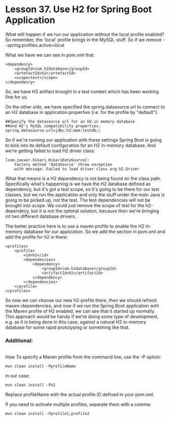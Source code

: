 # Lesson 37. Use H2 for Spring Boot Application 

What will happen if we run our application without the local profile enabled?  
So remember, the 'local' profile brings in the MySQL stuff.
So if we remove --spring.profiles.active=local

What we have we can see in pom.xml that:

    <dependency>
        <groupId>com.h2database</groupId>
    	<artefactId>h2</artefactId>
	    <scope>test</scope>
    </dependency>

So, we have H2 artifact brought in a test context
which has been working fine for us.

On the other side, we have specified the spring.datasource.url
to connect to an H2 database in application.properties
(i.e. for the profile by "default"):

    ##Specify the datasource url for an H2-in memory database
    ##and H2's MySQL compatibility properties:
    spring.datasource.url=jdbc:h2:mem:testdb;\
 
So if we're running our application with these settings
Spring Boot is going to kick into its default configuration
for an H2 in-memory database.
And we're getting failed to load H2 driver class:

    [com.zaxxer.hikari.HikariDataSource]: 
        Factory method 'dataSource' threw exception
        with message: Failed to load driver class org.h2.Driver

What that means is a H2 dependency is not being found on the class path.
Specifically what's happening is we have the H2 database defined as dependency,
but it's got a test scope, so it's going to be there for our test classes,
but we run the application
and only the stuff under the main Java is going to be picked up, not the test.
The test dependencies will not be brought into scope.
We could just remove the scope of test for the h2-dependecy,
but it is not the optimal solution, 
because then we're bringing int two different database drivers.

The better practice here is to use a maven profile to enable the H2 in-memory database for our application. So we add the section <profiles> in pom.xml and add the profile for h2 in there:

    <profiles>
    	<profile>
		    <id>h2</id>
		    <dependencies>
			    <dependency>
				    <groupId>com.h2database</groupId>
				    <artifactId>h2</artifactId>
			    </dependency>
		    </dependencies>
	    </profile>
    </profiles>

So now we can choose our new h2-profile there,
then we should refresh maven-dependencies,
and now if we run the Spring Boot application with the Maven profile of H2 enabled,
we can see that it started up normally.
This approach would be handy if we're doing some type of development,
e.g. as it is being done in this case, against a natural H2 in-memory database
for some rapid prototyping or something like that.

### Additional:
<br>
How To specify a Maven profile from the command line, use the -P option:

    mvn clean install -PprofileName

in our case:

    mvn clean install -Ph2


Replace profileName with the actual profile ID defined in your pom.xml.

If you need to activate multiple profiles, separate them with a comma:

    mvn clean install -Pprofile1,profile2

